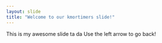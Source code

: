 ```yaml
---
layout: slide
title: "Welcome to our kmortimers slide!"
---
```

This is my awesome slide ta da
Use the left arrow to go back!
